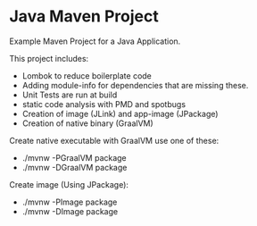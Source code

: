 # Java Maven Project

Example Maven Project for a Java Application.

This project includes:
- Lombok to reduce boilerplate code
- Adding module-info for dependencies that are missing these.
- Unit Tests are run at build
- static code analysis with PMD and spotbugs
- Creation of image (JLink) and app-image (JPackage)
- Creation of native binary (GraalVM)

Create native executable with GraalVM use one of these:
- ./mvnw -PGraalVM package
- ./mvnw -DGraalVM package

Create image (Using JPackage):
- ./mvnw -PImage package
- ./mvnw -DImage package